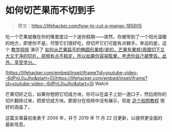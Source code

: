 # 如何切芒果而不切到手

> 原文：<https://lifehacker.com/how-to-cut-a-mango-185005>

吃一个芒果就像在你的嘴里度过一个迷你假期——突然，你被带到了一个阳光温暖的地方，即使你不是。尽管它们很好吃，但切开它们可能有点棘手。幸运的是，这个 [教学视频](https://www.youtube.com/watch?time_continue=3&v=-6dPnL0uJho&feature=emb_logo) 演示了 [如何从芒果扁平的椭圆形果核(是的，芒果有果核)周围切下又大又干净的切片。视频有点不稳定，所以如果你容易眩晕，考虑你自己被警告。此外，享受学分。](http://lifehacker.com/tag/how-to/)

 [https://lifehacker.com/embed/inset/iframe?id=youtube-video--6dPnL0uJho&start=0](https://lifehacker.com/embed/inset/iframe?id=youtube-video--6dPnL0uJho&start=0) Watch

芒果切好之后，如果你想把它切成方块，你可以在盒子上划一道口子，然后把你的切片翻转过来，把皮切成方块。那部分在视频中没有展示，但是 [这个拍照教程](https://www.thespruceeats.com/how-to-cut-a-mango-2216765) 很好的涵盖了。

这篇文章最初发表于 2006 年，并于 2019 年 11 月 22 日更新，以提供更全面的最新信息。